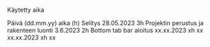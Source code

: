 Käytetty aika

Päivä (dd.mm.yy)    aika (h)        Selitys
28.05.2023          3h              Projektin perustus ja rakenteen luonti 
3.6.2023            2h              Bottom tab bar aloitus
xx.xx.2023          xh              xx
xx.xx.2023          xh              xx
